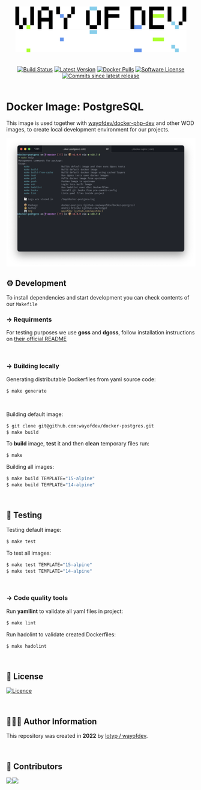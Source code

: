 <br>

<div align="center">
<img width="456" src="https://raw.githubusercontent.com/wayofdev/docker-nginx/master/assets/logo.gh-light-mode-only.png#gh-light-mode-only">
<img width="456" src="https://raw.githubusercontent.com/wayofdev/docker-nginx/master/assets/logo.gh-dark-mode-only.png#gh-dark-mode-only">
</div>

<br>

<br>

<div align="center">
<a href="https://actions-badge.atrox.dev/wayofdev/docker-postgres/goto"><img alt="Build Status" src="https://img.shields.io/endpoint.svg?url=https%3A%2F%2Factions-badge.atrox.dev%2Fwayofdev%2Fdocker-postgres%2Fbadge&style=flat-square"/></a>
<a href="https://github.com/wayofdev/docker-postgres/tags"><img src="https://img.shields.io/github/v/tag/wayofdev/docker-postgres?sort=semver&style=flat-square" alt="Latest Version"></a>
<a href="https://hub.docker.com/repository/docker/wayofdev/postgres"><img alt="Docker Pulls" src="https://img.shields.io/docker/pulls/wayofdev/postgres?style=flat-square"></a>
<a href="LICENSE"><img src="https://img.shields.io/github/license/wayofdev/docker-postgres.svg?style=flat-square&color=blue" alt="Software License"/></a>
<a href="#"><img alt="Commits since latest release" src="https://img.shields.io/github/commits-since/wayofdev/docker-postgres/latest?style=flat-square"></a>
</div>

<br>

# Docker Image: PostgreSQL

This image is used together with [wayofdev/docker-php-dev](https://github.com/wayofdev/docker-php-dev) and other WOD images, to create local development environment for our projects.

![Screenshot](assets/screenshot.png)

## ⚙️ Development

To install dependencies and start development you can check contents of our `Makefile`

### →  Requirments

For testing purposes we use **goss** and **dgoss**, follow installation instructions on [their official README](https://github.com/aelsabbahy/goss/blob/master/extras/dgoss/README.md)

<br>

### → Building locally

Generating distributable Dockerfiles from yaml source code:

```bash
$ make generate
```

<br>

Building default image:

```bash
$ git clone git@github.com:wayofdev/docker-postgres.git
$ make build
```

To **build** image, **test** it and then **clean** temporary files run:

```bash
$ make
```

Building all images:

```bash
$ make build TEMPLATE="15-alpine"
$ make build TEMPLATE="14-alpine"
```

<br>

## 🧪 Testing

Testing default image:

```bash
$ make test
```

To test all images:

```bash
$ make test TEMPLATE="15-alpine"
$ make test TEMPLATE="14-alpine"
```

<br>

### → Code quality tools

Run **yamllint** to validate all yaml files in project:

```bash
$ make lint
```

Run hadolint to validate created Dockerfiles:

```bash
$ make hadolint
```

<br>

## 🤝 License

[![Licence](https://img.shields.io/github/license/wayofdev/docker-postgres?style=for-the-badge&color=blue)](./LICENSE)

<br>

## 🙆🏼‍♂️ Author Information

This repository was created in **2022** by [lotyp / wayofdev](https://github.com/wayofdev).

<br>

## 🫡 Contributors

<img align="left" src="https://img.shields.io/github/contributors-anon/wayofdev/docker-postgres?style=for-the-badge"/>

<a href="https://github.com/wayofdev/docker-nginx/graphs/contributors">
  <img src="https://opencollective.com/wod/contributors.svg?width=890&button=false">
</a>

<br>

